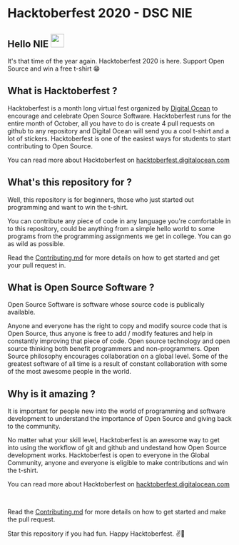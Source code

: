# Hacktoberfest 2020 - DSC NIE

## Hello NIE <img src="https://raw.githubusercontent.com/arnoob16/arnoob16/master/wave.gif" width="30px">

It's that time of the year again. Hacktoberfest 2020 is here. Support Open Source and win a free t-shirt 😁

## What is Hacktoberfest ?

Hacktoberfest is a month long virtual fest organized by [Digital Ocean](https://www.digitalocean.com/) to encourage and celebrate Open Source Software.
Hacktoberfest runs for the entire month of October, all you have to do is create 4 pull requests on github to any repository
and Digital Ocean will send you a cool t-shirt and a lot of stickers. 
Hacktoberfest is one of the easiest ways for students to start contributing to Open Source.

You can read more about Hacktoberfest on [hacktoberfest.digitalocean.com](https://hacktoberfest.digitalocean.com/)

## What's this repository for ?

Well, this repository is for beginners, those who just started out programming and want to win the t-shirt. 

You can contribute any piece of code in any language you're comfortable in to this repository, could be anything from a 
simple hello world to some programs from the programming assignments we get in college. You can go as wild as possible.


Read the [Contributing.md](Contributing.md) for more details on how to get started and get your pull request in.


## What is Open Source Software ?

Open Source Software is software whose source code is publically available. 


Anyone and everyone has the right to copy and modify source code that is Open Source, thus anyone is free to add / modify features
and help in constantly improving that piece of code.
Open source technology and open source thinking both benefit programmers and non-programmers.
Open Source philosophy encourages collaboration on a global level. Some of the greatest software of all time is a result of
constant collaboration with some of the most awesome people in the world. 


## Why is it amazing ?

It is important for people new into the world of programming and software development to understand the importance 
of Open Source and giving back to the community. 

No matter what your skill level, Hacktoberfest is an awesome way to get into using the workflow of git and github and undestand how Open Source development works. 
Hacktoberfest is open to everyone in the Global Community, anyone and everyone is eligible to make contributions and win the t-shirt.

You can read more about Hacktoberfest on [hacktoberfest.digitalocean.com](https://hacktoberfest.digitalocean.com/)



<br>

Read the [Contributing.md](CONTRIBUTING.md) for more details on how to get started and make the pull request. 

Star this repository if you had fun. Happy Hacktoberfest. ✌️🥳

<br>
